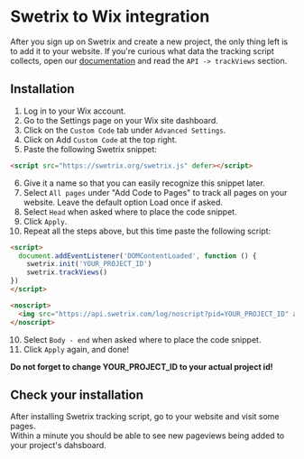 # Swetrix to Wix integration
After you sign up on Swetrix and create a new project, the only thing left is to add it to your website.
If you're curious what data the tracking script collects, open our [documentation](https://swetrix.com/docs#docs-tv) and read the `API -> trackViews` section.

## Installation
1. Log in to your Wix account.
2. Go to the Settings page on your Wix site dashboard.
3. Click on the `Custom Code` tab under `Advanced Settings`.
4. Click on Add `Custom Code` at the top right.
5. Paste the following Swetrix snippet:
```html
<script src="https://swetrix.org/swetrix.js" defer></script>
```
6. Give it a name so that you can easily recognize this snippet later.
7. Select `All pages` under "Add Code to Pages" to track all pages on your website. Leave the default option Load once if asked.
8. Select `Head` when asked where to place the code snippet.
9. Click `Apply`.
10. Repeat all the steps above, but this time paste the following script:
```html
<script>
  document.addEventListener('DOMContentLoaded', function () {
    swetrix.init('YOUR_PROJECT_ID')
    swetrix.trackViews()
})
</script>

<noscript>
  <img src="https://api.swetrix.com/log/noscript?pid=YOUR_PROJECT_ID" alt="" referrerpolicy="no-referrer-when-downgrade" />
</noscript>
```
10. Select `Body - end` when asked where to place the code snippet.
10. Click `Apply` again, and done!

**Do not forget to change YOUR_PROJECT_ID to your actual project id!**

## Check your installation
After installing Swetrix tracking script, go to your website and visit some pages.\
Within a minute you should be able to see new pageviews being added to your project's dahsboard.
